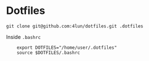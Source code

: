 # Dotfiles

```
git clone git@github.com:4lun/dotfiles.git .dotfiles
```

Inside `.bashrc`
```
	export DOTFILES="/home/user/.dotfiles"
	source $DOTFILES/.bashrc
